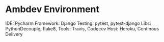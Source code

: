# Ambdev Environment

IDE: Pycharm
Framework: Django
Testing: pytest, pytest-django
Libs: PythonDecouple, flake8,
Tools: Travis, Codecov
Host: Heroku, Continous Delivery